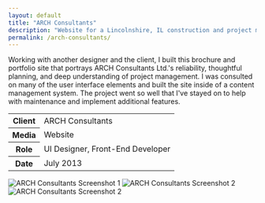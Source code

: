 ```yaml
---
layout: default
title: "ARCH Consultants"
description: "Website for a Lincolnshire, IL construction and project management company."
permalink: /arch-consultants/
---
```


<section class="grid grid-item-12/12">
	<div class="grid-item-12/12 grid-item-7/12@md">
		<p>Working with another designer and the client, I built this brochure and portfolio site that portrays ARCH Consultants Ltd.'s reliability, thoughtful planning, and deep understanding of project management. I was consulted on many of the user interface elements and built the site inside of a content management system. The project went so well that I've stayed on to help with maintenance and implement additional features.</p>
	</div>
	<aside class="project-meta grid-item-12/12 grid-item-5/12@md">
		<table>
			<tbody>
				<tr>
					<th>Client</th>
					<td>ARCH Consultants</td>
				</tr>
				<tr>
					<th>Media</th>
					<td>Website</td>
				</tr>
				<tr>
					<th>Role</th>
					<td>UI Designer, Front-End Developer</td>
				</tr>
				<tr>
					<th>Date</th>
					<td>July 2013</td>
				</tr>
			</tbody>
		</table>
	</aside>
</section>
<section class="grid grid-item-12/12">
		<img class="grid-item-12/12" src="{{ site.cdn }}/archltd-1.png" alt="ARCH Consultants Screenshot 1">
		<img class="grid-item-12/12 grid-item-6/12@md" src="{{ site.cdn }}/archltd-2.png" alt="ARCH Consultants Screenshot 2">
		<img class="grid-item-12/12 grid-item-6/12@md" src="{{ site.cdn }}/archltd-3.png" alt="ARCH Consultants Screenshot 2">
</section>
